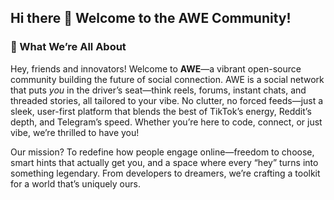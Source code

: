 ## Hi there 👋 Welcome to the AWE Community!

### 🌟 What We’re All About  
Hey, friends and innovators! Welcome to **AWE**—a vibrant open-source community building the future of social connection. AWE is a social network that puts *you* in the driver’s seat—think reels, forums, instant chats, and threaded stories, all tailored to your vibe. No clutter, no forced feeds—just a sleek, user-first platform that blends the best of TikTok’s energy, Reddit’s depth, and Telegram’s speed. Whether you’re here to code, connect, or just vibe, we’re thrilled to have you!

Our mission? To redefine how people engage online—freedom to choose, smart hints that actually get you, and a space where every “hey” turns into something legendary. From developers to dreamers, we’re crafting a toolkit for a world that’s uniquely ours.
